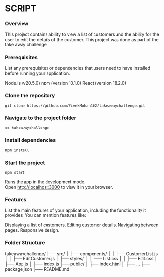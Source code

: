# SCRIPT

### Overview
This project contains ability to view a list of customers and the ability for the user to edit the details of the customer. This project was done as part of the take away challenge.

### Prerequisites
List any prerequisites or dependencies that users need to have installed before running your application.

Node.js (v20.5.0)
npm (version 10.1.0)
React (version 18.2.0)

### Clone the repository
`git clone https://github.com/VivekMohan102/takeawaychallenge.git`

### Navigate to the project folder
`cd takeawaychallenge`

### Install dependencies
`npm install`

### Start the project
`npm start`

Runs the app in the development mode.\
Open [http://localhost:3000](http://localhost:3000) to view it in your browser.

### Features
List the main features of your application, including the functionality it provides. You can mention features like:

Displaying a list of customers.
Editing customer details.
Navigating between pages.
Responsive design.

### Folder Structure

takeawaychallenge/
  ├── src/
  │    ├── components/
  │    │    ├── CustomerList.js
  │    │    ├── EditCustomer.js
  │    ├── styles/
  │    │    ├── List.css
  │    │    ├── Edit.css
  │    ├── App.js
  │    ├── index.js
  ├── public/
  │    ├── index.html
  │    ├── ...
  ├── package.json
  ├── README.md

